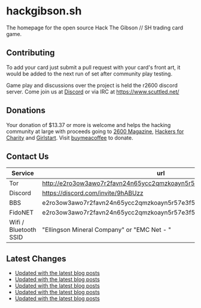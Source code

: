 # hackgibson.sh
The homepage for the open source Hack The Gibson // SH trading card game.


## Contributing

To add your card just submit a pull request with your card's front art, it would be added to the next run of set after community play testing.

Game play and discussions over the project is held the r2600 discord server. Come join us at [Discord](https://discord.com/invite/9hABUzz) or via IRC at https://www.scuttled.net/


## Donations

Your donation of $13.37 or more is welcome and helps the hacking community at large with proceeds going to [2600 Magazine](https://2600.com/), [Hackers for Charity](https://hackersforcharity.org) and [Girlstart](https://girlstart.org).  Visit [buymeacoffee](https://www.buymeacoffee.com/hackgibson.sh) to donate.


## Contact Us

Service | url
-|-
Tor | http://e2ro3ow3awo7r2favn24n65ycc2qmzkoayn5r57e3f56nvjwdcgg32ad.onion
Discord | https://discord.com/invite/9hABUzz
BBS | e2ro3ow3awo7r2favn24n65ycc2qmzkoayn5r57e3f56nvjwdcgg32ad.onion:23
FidoNET | e2ro3ow3awo7r2favn24n65ycc2qmzkoayn5r57e3f56nvjwdcgg32ad.onion:24554
Wifi / Bluetooth SSID | "Ellingson Mineral Company" or "EMC Net - <fidonet address>"

## Latest Changes
<!-- BLOG-POST-LIST:START -->
- [Updated with the latest blog posts](https://github.com/DFW2600/hackgibson.sh/commit/96b2c2136b326a1486b02e9966beff06920afd59)
- [Updated with the latest blog posts](https://github.com/DFW2600/hackgibson.sh/commit/340d8124199810847a2d6ea26eb7d5738b2db123)
- [Updated with the latest blog posts](https://github.com/DFW2600/hackgibson.sh/commit/1ec6137d0c4c223d882edab9b296a1211473eefc)
- [Updated with the latest blog posts](https://github.com/DFW2600/hackgibson.sh/commit/f939b4463d29454859d6f9ca2040bc50a95cb0c0)
- [Updated with the latest blog posts](https://github.com/DFW2600/hackgibson.sh/commit/eb2287ef17f7e32b3820dbf0db47728e37e36d55)
<!-- BLOG-POST-LIST:END -->
